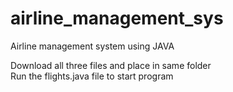 # airline_management_sys
Airline management system using JAVA<br>

Download all three files and place in same folder<br>
Run the flights.java file to start program